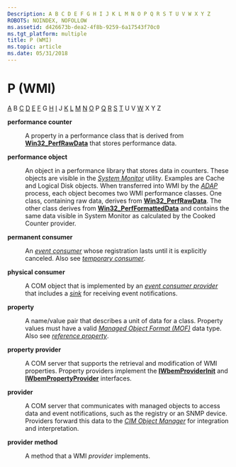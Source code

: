 ```yaml
---
Description: A B C D E F G H I J K L M N O P Q R S T U V W X Y Z
ROBOTS: NOINDEX, NOFOLLOW
ms.assetid: d426673b-dea2-4f8b-9259-6a17543f70c0
ms.tgt_platform: multiple
title: P (WMI)
ms.topic: article
ms.date: 05/31/2018
---
```


# P (WMI)

[A](gloss-a.md) B [C](gloss-c.md) [D](gloss-d.md) [E](gloss-e.md) [F](gloss-f.md) G [H](gloss-h.md) [I](gloss-i.md) J [K](gloss-k.md) [L](gloss-l.md) [M](gloss-m.md) [N](gloss-n.md) [O](gloss-o.md) P [Q](gloss-q.md) [R](gloss-r.md) [S](gloss-s.md) [T](gloss-t.md) U V [W](gloss-w.md) X Y Z

<dl> <dt>

<span id="wmi.gloss_performance_counter"></span><span id="WMI.GLOSS_PERFORMANCE_COUNTER"></span>**performance counter**
</dt> <dd>

A property in a performance class that is derived from [**Win32\_PerfRawData**](/windows/desktop/CIMWin32Prov/win32-perfrawdata) that stores performance data.

</dd> <dt>

<span id="wmi.gloss_performance_object"></span><span id="WMI.GLOSS_PERFORMANCE_OBJECT"></span>**performance object**
</dt> <dd>

An object in a performance library that stores data in counters. These objects are visible in the [*System Monitor*](gloss-s.md) utility. Examples are Cache and Logical Disk objects. When transferred into WMI by the [*ADAP*](gloss-a.md) process, each object becomes two WMI performance classes. One class, containing raw data, derives from [**Win32\_PerfRawData**](/windows/desktop/CIMWin32Prov/win32-perfrawdata). The other class derives from [**Win32\_PerfFormattedData**](/windows/desktop/CIMWin32Prov/win32-perfformatteddata) and contains the same data visible in System Monitor as calculated by the Cooked Counter provider.

</dd> <dt>

<span id="wmi.gloss_permanent_consumer"></span><span id="WMI.GLOSS_PERMANENT_CONSUMER"></span>**permanent consumer**
</dt> <dd>

An [*event consumer*](gloss-e.md) whose registration lasts until it is explicitly canceled. Also see [*temporary consumer*](gloss-t.md).

</dd> <dt>

<span id="wmi.gloss_physical_consumer"></span><span id="WMI.GLOSS_PHYSICAL_CONSUMER"></span>**physical consumer**
</dt> <dd>

A COM object that is implemented by an [*event consumer provider*](gloss-e.md) that includes a [*sink*](gloss-s.md) for receiving event notifications.

</dd> <dt>

<span id="wmi.gloss_property"></span><span id="WMI.GLOSS_PROPERTY"></span>**property**
</dt> <dd>

A name/value pair that describes a unit of data for a class. Property values must have a valid [*Managed Object Format (MOF)*](gloss-m.md) data type. Also see [*reference property*](gloss-r.md).

</dd> <dt>

<span id="wmi.gloss_property_provider"></span><span id="WMI.GLOSS_PROPERTY_PROVIDER"></span>**property provider**
</dt> <dd>

A COM server that supports the retrieval and modification of WMI properties. Property providers implement the [**IWbemProviderInit**](/windows/desktop/api/Wbemprov/nn-wbemprov-iwbemproviderinit) and [**IWbemPropertyProvider**](/windows/desktop/api/Wbemprov/nn-wbemprov-iwbempropertyprovider) interfaces.

</dd> <dt>

<span id="wmi.gloss_provider"></span><span id="WMI.GLOSS_PROVIDER"></span>**provider**
</dt> <dd>

A COM server that communicates with managed objects to access data and event notifications, such as the registry or an SNMP device. Providers forward this data to the [*CIM Object Manager*](gloss-c.md) for integration and interpretation.

</dd> <dt>

<span id="wmi.gloss_provider_method"></span><span id="WMI.GLOSS_PROVIDER_METHOD"></span>**provider method**
</dt> <dd>

A method that a WMI *provider* implements.

</dd> </dl>

 

 
